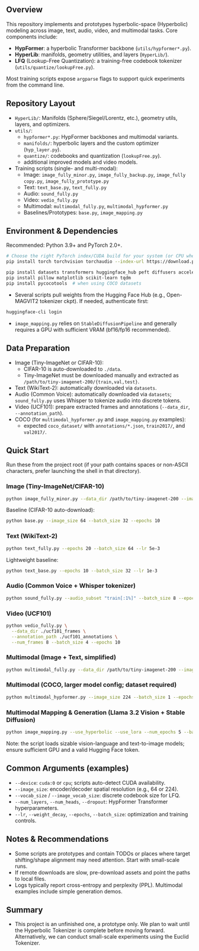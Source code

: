 ## Overview

This repository implements and prototypes hyperbolic-space (Hyperbolic) modeling across image, text, audio, video, and multimodal tasks. Core components include:
- **HypFormer**: a hyperbolic Transformer backbone (`utils/hypformer*.py`).
- **HyperLib**: manifolds, geometry utilities, and layers (`HyperLib/`).
- **LFQ** (Lookup-Free Quantization): a training-free codebook tokenizer (`utils/quantize/lookupFree.py`).

Most training scripts expose `argparse` flags to support quick experiments from the command line.

## Repository Layout

- `HyperLib/`: Manifolds (Sphere/Siegel/Lorentz, etc.), geometry utils, layers, and optimizers.
- `utils/`:
  - `hypformer*.py`: HypFormer backbones and multimodal variants.
  - `manifolds/`: hyperbolic layers and the custom optimizer (`hyp_layer.py`).
  - `quantize/`: codebooks and quantization (`lookupFree.py`).
  - additional improved models and video models.
- Training scripts (single- and multi-modal):
  - Image: `image_fully_minor.py`, `image_fully_backup.py`, `image_fully copy.py`, `image_fully_prototype.py`
  - Text: `text_base.py`, `text_fully.py`
  - Audio: `sound_fully.py`
  - Video: `vedio_fully.py`
  - Multimodal: `multimodal_fully.py`, `multimodal_hypformer.py`
  - Baselines/Prototypes: `base.py`, `image_mapping.py`

## Environment & Dependencies

Recommended: Python 3.9+ and PyTorch 2.0+.

```bash
# Choose the right PyTorch index/CUDA build for your system (or CPU wheels)
pip install torch torchvision torchaudio --index-url https://download.pytorch.org/whl/cu121

pip install datasets transformers huggingface_hub peft diffusers accelerate
pip install pillow matplotlib scikit-learn tqdm
pip install pycocotools  # when using COCO datasets
```

- Several scripts pull weights from the Hugging Face Hub (e.g., Open-MAGVIT2 tokenizer ckpt). If needed, authenticate first:
```bash
huggingface-cli login
```
- `image_mapping.py` relies on `StableDiffusionPipeline` and generally requires a GPU with sufficient VRAM (bf16/fp16 recommended).

## Data Preparation

- Image (Tiny-ImageNet or CIFAR-10):
  - CIFAR-10 is auto-downloaded to `./data`.
  - Tiny-ImageNet must be downloaded manually and extracted as `/path/to/tiny-imagenet-200/{train,val,test}`.
- Text (WikiText-2): automatically downloaded via `datasets`.
- Audio (Common Voice): automatically downloaded via `datasets`; `sound_fully.py` uses Whisper to tokenize audio into discrete tokens.
- Video (UCF101): prepare extracted frames and annotations (`--data_dir`, `--annotation_path`).
- COCO (for `multimodal_hypformer.py` and `image_mapping.py` examples):
  - expected `coco_dataset/` with `annotations/*.json`, `train2017/`, and `val2017/`.

## Quick Start

Run these from the project root (if your path contains spaces or non-ASCII characters, prefer launching the shell in that directory).

### Image (Tiny-ImageNet/CIFAR-10)
```bash
python image_fully_minor.py --data_dir /path/to/tiny-imagenet-200 --image_size 64 --batch_size 32 --epochs 10
```
Baseline (CIFAR-10 auto-download):
```bash
python base.py --image_size 64 --batch_size 32 --epochs 10
```

### Text (WikiText-2)
```bash
python text_fully.py --epochs 20 --batch_size 64 --lr 5e-3
```
Lightweight baseline:
```bash
python text_base.py --epochs 10 --batch_size 32 --lr 1e-3
```

### Audio (Common Voice + Whisper tokenizer)
```bash
python sound_fully.py --audio_subset "train[:1%]" --batch_size 8 --epochs 5
```

### Video (UCF101)
```bash
python vedio_fully.py \
  --data_dir ./ucf101_frames \
  --annotation_path ./ucf101_annotations \
  --num_frames 8 --batch_size 4 --epochs 10
```

### Multimodal (Image + Text, simplified)
```bash
python multimodal_fully.py --data_dir /path/to/tiny-imagenet-200 --image_size 64 --epochs 3
```

### Multimodal (COCO, larger model config; dataset required)
```bash
python multimodal_hypformer.py --image_size 224 --batch_size 1 --epochs 20
```

### Multimodal Mapping & Generation (Llama 3.2 Vision + Stable Diffusion)
```bash
python image_mapping.py --use_hyperbolic --use_lora --num_epochs 5 --batch_size 2
```
Note: the script loads sizable vision-language and text-to-image models; ensure sufficient GPU and a valid Hugging Face token.

## Common Arguments (examples)

- `--device`: `cuda:0` or `cpu`; scripts auto-detect CUDA availability.
- `--image_size`: encoder/decoder spatial resolution (e.g., 64 or 224).
- `--vocab_size` / `--image_vocab_size`: discrete codebook size for LFQ.
- `--num_layers`, `--num_heads`, `--dropout`: HypFormer Transformer hyperparameters.
- `--lr`, `--weight_decay`, `--epochs`, `--batch_size`: optimization and training controls.

## Notes & Recommendations

- Some scripts are prototypes and contain TODOs or places where target shifting/shape alignment may need attention. Start with small-scale runs.
- If remote downloads are slow, pre-download assets and point the paths to local files.
- Logs typically report cross-entropy and perplexity (PPL). Multimodal examples include simple generation demos.

## Summary

- This project is an unfinished one, a prototype only. We plan to wait until the Hyperbolic Tokenizer is complete before moving forward. Alternatively, we can conduct small-scale experiments using the Euclid Tokenizer.
